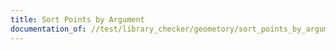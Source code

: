 ```yaml
---
title: Sort Points by Argument
documentation_of: //test/library_checker/geometory/sort_points_by_argument.test.py
---
```

